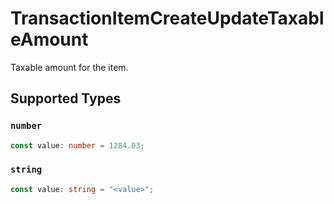 # TransactionItemCreateUpdateTaxableAmount

Taxable amount for the item.


## Supported Types

### `number`

```typescript
const value: number = 1284.03;
```

### `string`

```typescript
const value: string = "<value>";
```

